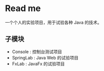 # Read me

一个个人的实验项目，用于试验各种 Java 的技术。

## 子模块

* Console   : 控制台测试项目
* SpringLab : Java Web 的试验项目
* FxLab     : JavaFx 的试验项目
